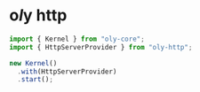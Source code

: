 # o*l*y http

```ts
import { Kernel } from "oly-core";
import { HttpServerProvider } from "oly-http";

new Kernel()
  .with(HttpServerProvider)
  .start();
```
